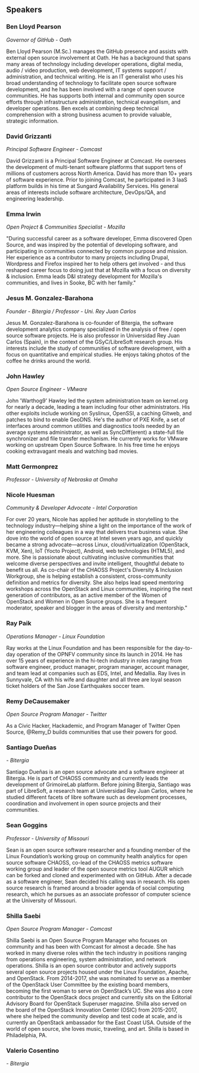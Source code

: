 ## Speakers

### Ben Lloyd Pearson

_Governor of GitHub - Oath_

Ben Lloyd Pearson (M.Sc.) manages the GitHub presence and assists with external open source involvement at Oath. He has a background that spans many areas of technology including developer operations, digital media, audio / video production, web development, IT systems support / administration, and technical writing. He is an IT generalist who uses his broad understanding of technology to facilitate open source software development, and he has been involved with a range of open source communities. He has supports both internal and community open source efforts through infrastructure administration, technical evangelism, and developer operations. Ben excels at combining deep technical comprehension with a strong business acumen to provide valuable, strategic information.

### David Grizzanti

_Principal Software Engineer - Comcast_

David Grizzanti is a Principal Software Engineer at Comcast. He oversees the development of multi-tenant software platforms that support tens of millions of customers across North America. David has more than 10+ years of software experience. Prior to joining Comcast, he participated in 3 IaaS platform builds in his time at Sungard Availability Services. His general areas of interests include software architecture, DevOps/QA, and engineering leadership.

### Emma Irwin

_Open Project & Communities Specialist - Mozilla_

"During successful career as a software developer, Emma discovered Open Source, and was inspired by the potential of developing software, and participating in communities connected by common purpose and mission. Her experience as a contributor to many projects including Drupal, Wordpress and Firefox inspired her to help others get involved - and thus reshaped career focus to doing just that at Mozilla with a focus on diversity & inclusion. Emma leads D&I strategy development for Mozilla's communities, and lives in Sooke, BC with her family."

### Jesus M. Gonzalez-Barahona

_Founder - Bitergia / Professor - Uni. Rey Juan Carlos_

Jesus M. Gonzalez-Barahona is co-founder of Bitergia, the software development analytics company specialized in the analysis of free / open source software projects. He is also professor in Universidad Rey Juan Carlos (Spain), in the context of the GSyC/LibreSoft research group. His interests include the study of communities of software development, with a focus on quantitative and empirical studies. He enjoys taking photos of the coffee he drinks around the world.

### John Hawley

_Open Source Engineer - VMware_

John 'Warthog9' Hawley led the system administration team on kernel.org for nearly a decade, leading a team including four other administrators. His other exploits include working on Syslinux, OpenSSI, a caching Gitweb, and patches to bind to enable GeoDNS. He's the author of PXE Knife, a set of interfaces around common utilities and diagnostics tools needed by an average systems administrator, as well as SyncDiff(erent) a state-full file synchronizer and file transfer mechanism. He currently works for VMware working on upstream Open Source Software. In his free time he enjoys cooking extravagant meals and watching bad movies.

### Matt Germonprez

_Professor - University of Nebraska at Omaha_

### Nicole Huesman

_Community & Developer Advocate - Intel Corporation_

For over 20 years, Nicole has applied her aptitude in storytelling to the technology industry—helping shine a light on the importance of the work of her engineering colleagues in a way that delivers true business value. She dove into the world of open source at Intel seven years ago, and quickly became a strong advocate—across Linux, cloud/virtualization (OpenStack, KVM, Xen), IoT (Yocto Project), Android, web technologies (HTML5), and more. She is passionate about cultivating inclusive communities that welcome diverse perspectives and invite intelligent, thoughtful debate to benefit us all. As co-chair of the CHAOSS Project's Diversity & Inclusion Workgroup, she is helping establish a consistent, cross-community definition and metrics for diversity. She also helps lead speed mentoring workshops across the OpenStack and Linux communities, inspiring the next generation of contributors, as an active member of the Women of OpenStack and Women in Open Source groups. She is a frequent moderator, speaker and blogger in the areas of diversity and mentorship."

### Ray Paik

_Operations Manager - Linux Foundation_

Ray works at the Linux Foundation and has been responsible for the day-to-day operation of the OPNFV community since its launch in 2014. He has over 15 years of experience in the hi-tech industry in roles ranging from software engineer, product manager, program manager, account manager, and team lead at companies such as EDS, Intel, and Medallia. Ray lives in Sunnyvale, CA with his wife and daughter and all three are loyal season ticket holders of the San Jose Earthquakes soccer team.

### Remy DeCausemaker

_Open Source Program Manager - Twitter_

As a Civic Hacker, Hackademic, and Program Manager of Twitter Open Source, @Remy_D builds communities that use their powers for good.

### Santiago Dueñas

_- Bitergia_

Santiago Dueñas is an open source advocate and a software engineer at Bitergia. He is part of CHAOSS community and currently leads the development of GrimoireLab platform. Before joining Bitergia, Santiago was part of LibreSoft, a research team at Universidad Rey Juan Carlos, where he studied different facets of libre software such as development processes, coordination and involvement in open source projects and their communities.

### Sean Goggins

_Professor - University of Missouri_

Sean is an open source software researcher and a founding member of the Linux Foundation’s working group on community health analytics for open source software CHAOSS, co-lead of the CHAOSS metrics software working group and leader of the open source metrics tool AUGUR which can be forked and cloned and experimented with on GitHub. After a decade as a software engineer, Sean decided his calling was in research. His open source research is framed around a broader agenda of social computing research, which he pursues as an associate professor of computer science at the University of Missouri.

### Shilla Saebi

_Open Source Program Manager - Comcast_

Shilla Saebi is an Open Source Program Manager who focuses on community and has been with Comcast for almost a decade. She has worked in many diverse roles within the tech industry in positions ranging from operations engineering, system administration, and network operations. Shilla is an open source contributor and actively supports several open source projects housed under the Linux Foundation, Apache, and OpenStack. From 2014-2017, she was nominated to serve as a member of the OpenStack User Committee by the existing board members, becoming the first woman to serve on OpenStack’s UC. She was also a core contributor to the OpenStack docs project and currently sits on the Editorial Advisory Board for OpenStack Superuser magazine. Shilla also served on the board of the OpenStack Innovation Center (OSIC) from 2015-2017, where she helped the community develop and test code at scale, and is currently an OpenStack ambassador for the East Coast USA. Outside of the world of open source, she loves music, traveling, and art. Shilla is based in Philadelphia, PA.

### Valerio Cosentino
_- Bitergia_
